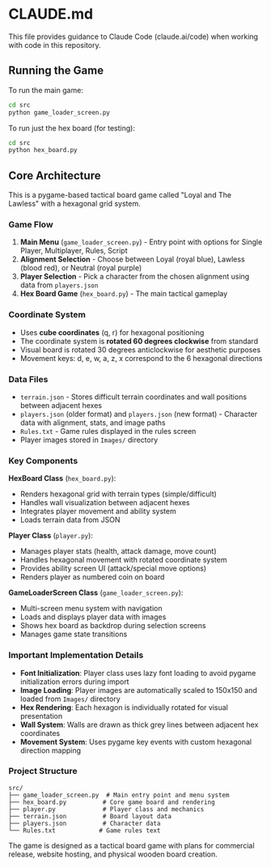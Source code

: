 # CLAUDE.md

This file provides guidance to Claude Code (claude.ai/code) when working with code in this repository.

## Running the Game

To run the main game:
```bash
cd src
python game_loader_screen.py
```

To run just the hex board (for testing):
```bash
cd src
python hex_board.py
```

## Core Architecture

This is a pygame-based tactical board game called "Loyal and The Lawless" with a hexagonal grid system.

### Game Flow
1. **Main Menu** (`game_loader_screen.py`) - Entry point with options for Single Player, Multiplayer, Rules, Script
2. **Alignment Selection** - Choose between Loyal (royal blue), Lawless (blood red), or Neutral (royal purple)
3. **Player Selection** - Pick a character from the chosen alignment using data from `players.json`
4. **Hex Board Game** (`hex_board.py`) - The main tactical gameplay

### Coordinate System
- Uses **cube coordinates** (q, r) for hexagonal positioning
- The coordinate system is **rotated 60 degrees clockwise** from standard
- Visual board is rotated 30 degrees anticlockwise for aesthetic purposes
- Movement keys: d, e, w, a, z, x correspond to the 6 hexagonal directions

### Data Files
- `terrain.json` - Stores difficult terrain coordinates and wall positions between adjacent hexes
- `players.json` (older format) and `players.json` (new format) - Character data with alignment, stats, and image paths
- `Rules.txt` - Game rules displayed in the rules screen
- Player images stored in `Images/` directory

### Key Components

**HexBoard Class** (`hex_board.py`):
- Renders hexagonal grid with terrain types (simple/difficult)
- Handles wall visualization between adjacent hexes
- Integrates player movement and ability system
- Loads terrain data from JSON

**Player Class** (`player.py`):
- Manages player stats (health, attack damage, move count)
- Handles hexagonal movement with rotated coordinate system
- Provides ability screen UI (attack/special move options)
- Renders player as numbered coin on board

**GameLoaderScreen Class** (`game_loader_screen.py`):
- Multi-screen menu system with navigation
- Loads and displays player data with images
- Shows hex board as backdrop during selection screens
- Manages game state transitions

### Important Implementation Details

- **Font Initialization**: Player class uses lazy font loading to avoid pygame initialization errors during import
- **Image Loading**: Player images are automatically scaled to 150x150 and loaded from `Images/` directory
- **Hex Rendering**: Each hexagon is individually rotated for visual presentation
- **Wall System**: Walls are drawn as thick grey lines between adjacent hex coordinates
- **Movement System**: Uses pygame key events with custom hexagonal direction mapping

### Project Structure
```
src/
├── game_loader_screen.py  # Main entry point and menu system
├── hex_board.py          # Core game board and rendering
├── player.py             # Player class and mechanics
├── terrain.json          # Board layout data
├── players.json          # Character data
└── Rules.txt            # Game rules text
```

The game is designed as a tactical board game with plans for commercial release, website hosting, and physical wooden board creation.